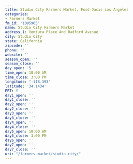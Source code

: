 ```yaml
---
title: Studio City Farmers Market, Food Oasis Los Angeles
categories:
- Farmers Market
fm_id: '1005965'
name: Studio City Farmers Market
address_1: Ventura Place And Radford Avenue
city: Studio City
state: California
zipcode: ''
phone: ''
website: ''
season_open: ''
season_close: ''
day_open: '5'
time_open: 10:00 AM
time_close: 3:00 PM
longitude: "-118.393"
latitude: '34.1434'
EBT: Y
day1_open: ''
day1_close: ''
day2_open: ''
day2_close: ''
day3_open: ''
day3_close: ''
day4_open: ''
day4_close: ''
day5_open: 10:00 AM
day5_close: 3:00 PM
day6_open: ''
day7_open: ''
day7_close: ''
uri: "/farmers-market/studio-city/"
---
```


